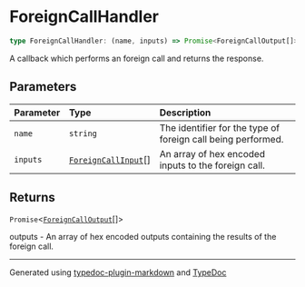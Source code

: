 # ForeignCallHandler

```ts
type ForeignCallHandler: (name, inputs) => Promise<ForeignCallOutput[]>;
```

A callback which performs an foreign call and returns the response.

## Parameters

| Parameter | Type | Description |
| :------ | :------ | :------ |
| `name` | `string` | The identifier for the type of foreign call being performed. |
| `inputs` | [`ForeignCallInput`](ForeignCallInput.md)[] | An array of hex encoded inputs to the foreign call. |

## Returns

`Promise`\<[`ForeignCallOutput`](ForeignCallOutput.md)[]\>

outputs - An array of hex encoded outputs containing the results of the foreign call.

***

Generated using [typedoc-plugin-markdown](https://www.npmjs.com/package/typedoc-plugin-markdown) and [TypeDoc](https://typedoc.org/)

